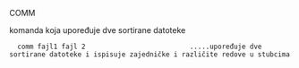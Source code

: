 COMM                     

komanda koja upoređuje dve sortirane datoteke

      comm fajl1 fajl 2                          .....upoređuje dve sortirane datoteke i ispisuje zajedničke i različite redove u stubcima
